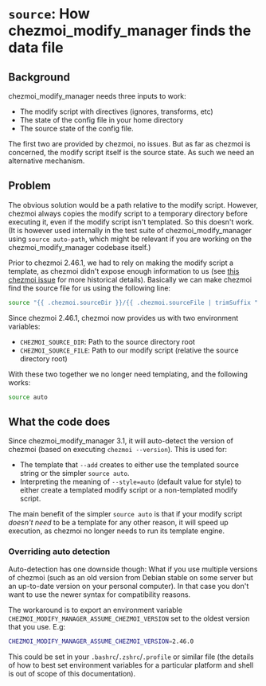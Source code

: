 # `source`: How chezmoi_modify_manager finds the data file

## Background

chezmoi_modify_manager needs three inputs to work:

* The modify script with directives (ignores, transforms, etc)
* The state of the config file in your home directory
* The source state of the config file.

The first two are provided by chezmoi, no issues. But as far as chezmoi is
concerned, the modify script itself is the source state. As such we need
an alternative mechanism.

## Problem

The obvious solution would be a path relative to the modify script. However,
chezmoi always copies the modify script to a temporary directory before executing
it, even if the modify script isn't templated. So this doesn't work. (It is however
used internally in the test suite of chezmoi_modify_manager using
`source auto-path`, which might be relevant if you are working on the
chezmoi_modify_manager codebase itself.)

Prior to chezmoi 2.46.1, we had to rely on making the modify script a template,
as chezmoi didn't expose enough information to us (see
[this chezmoi issue](https://github.com/twpayne/chezmoi/issues/2934) for more
historical details). Basically we can make chezmoi find the source file for us
using the following line:

```bash
source "{{ .chezmoi.sourceDir }}/{{ .chezmoi.sourceFile | trimSuffix ".tmpl" | replace "modify_" "" }}.src.ini"
```

Since chezmoi 2.46.1, chezmoi now provides us with two environment variables:

* `CHEZMOI_SOURCE_DIR`: Path to the source directory root
* `CHEZMOI_SOURCE_FILE`: Path to our modify script (relative the source directory root)

With these two together we no longer need templating, and the following works:

```bash
source auto
```

## What the code does

Since chezmoi_modify_manager 3.1, it will auto-detect the version of chezmoi
(based on executing `chezmoi --version`). This is used for:

* The template that `--add` creates to either use the templated source string or
  the simpler `source auto`.
* Interpreting the meaning of `--style=auto` (default value for style) to either
  create a templated modify script or a non-templated modify script.

The main benefit of the simpler `source auto` is that if your modify script
*doesn't need* to be a template for any other reason, it will speed up execution,
as chezmoi no longer needs to run its template engine.

### Overriding auto detection

Auto-detection has one downside though: What if you use multiple versions of
chezmoi (such as an old version from Debian stable on some server but an up-to-date
version on your personal computer). In that case you don't want to use the newer
syntax for compatibility reasons.

The workaround is to export an environment
variable `CHEZMOI_MODIFY_MANAGER_ASSUME_CHEZMOI_VERSION` set to the oldest
version that you use. E.g:

```bash
CHEZMOI_MODIFY_MANAGER_ASSUME_CHEZMOI_VERSION=2.46.0
```
This could be set in your `.bashrc`/`.zshrc`/`.profile` or similar file (the
details of how to best set environment variables for a particular platform and
shell is out of scope of this documentation).

